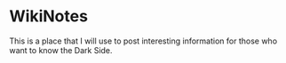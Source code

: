 # WikiNotes
This is a place that I will use to post interesting information for those who want to know the Dark Side.
